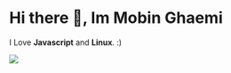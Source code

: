 # Hi there 👋, <strong>Im Mobin Ghaemi</strong>

<p>I Love <strong>Javascript</strong> and <strong>Linux</strong>. :)</p>
  
<main>
 <img align="center" src="https://github-widgetbox.vercel.app/api/profile?username=gnumobin&data=followers,repositories,stars,commits&theme=darkmode" />
</main>
